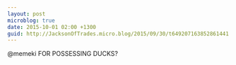 ```yaml
---
layout: post
microblog: true
date: 2015-10-01 02:00 +1300
guid: http://JacksonOfTrades.micro.blog/2015/09/30/t649207163852861441.html
---
```

@memeki FOR POSSESSING DUCKS?
